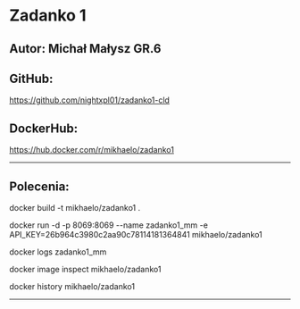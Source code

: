 # Zadanko 1

## Autor: Michał Małysz GR.6

## GitHub: 
https://github.com/nightxpl01/zadanko1-cld

## DockerHub: 
https://hub.docker.com/r/mikhaelo/zadanko1

---

## Polecenia:

docker build -t mikhaelo/zadanko1 .


docker run -d -p 8069:8069 --name zadanko1_mm -e API_KEY=26b964c3980c2aa90c78114181364841 mikhaelo/zadanko1


docker logs zadanko1_mm


docker image inspect mikhaelo/zadanko1

docker history mikhaelo/zadanko1

---
